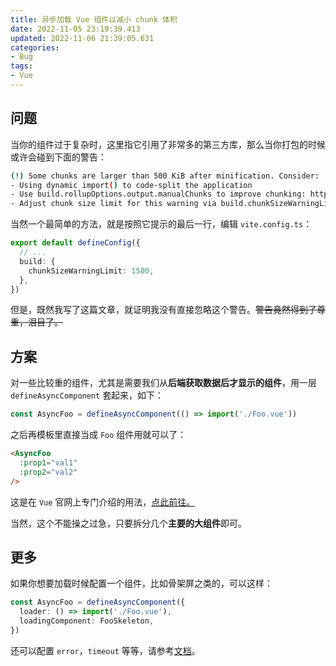 ```yaml
---
title: 异步加载 Vue 组件以减小 chunk 体积
date: 2022-11-05 23:19:39.413
updated: 2022-11-06 21:39:05.631
categories: 
- Bug
tags: 
- Vue
---
```


## 问题

当你的组件过于复杂时，这里指它引用了非常多的第三方库，那么当你打包的时候或许会碰到下面的警告：

```bash
(!) Some chunks are larger than 500 KiB after minification. Consider:
- Using dynamic import() to code-split the application
- Use build.rollupOptions.output.manualChunks to improve chunking: https://rollupjs.org/guide/en/#outputmanualchunks  
- Adjust chunk size limit for this warning via build.chunkSizeWarningLimit.
```

当然一个最简单的方法，就是按照它提示的最后一行，编辑 `vite.config.ts`：

```ts
export default defineConfig({
  // ...
  build: {
    chunkSizeWarningLimit: 1500,
  },
})
```

但是，既然我写了这篇文章，就证明我没有直接忽略这个警告。~~警告竟然得到了尊重，泪目了。~~

## 方案

对一些比较重的组件，尤其是需要我们从**后端获取数据后才显示的组件**，用一层  `defineAsyncComponent` 套起来，如下：

```ts
const AsyncFoo = defineAsyncComponent(() => import('./Foo.vue'))
```

之后再模板里直接当成 `Foo` 组件用就可以了：

```html
<AsyncFoo
  :prop1="val1"
  :prop2="val2"
/>
```

这是在 `Vue` 官网上专门介绍的用法，[点此前往。](
https://vuejs.org/guide/components/async.html#basic-usage)

当然，这个不能操之过急，只要拆分几个**主要的大组件**即可。

## 更多

如果你想要加载时候配置一个组件，比如骨架屏之类的，可以这样：

```ts
const AsyncFoo = defineAsyncComponent({
  loader: () => import('./Foo.vue'),
  loadingComponent: FooSkeleton,
})
```

还可以配置 `error`，`timeout` 等等，请参考[文档](https://vuejs.org/guide/components/async.html#loading-and-error-states)。
